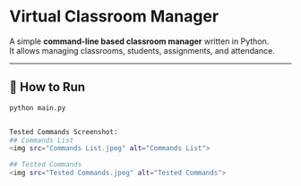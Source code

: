# Virtual Classroom Manager

A simple **command-line based classroom manager** written in Python.  
It allows managing classrooms, students, assignments, and attendance.

---

## 🚀 How to Run

```bash
python main.py


Tested Commands Screenshot:
## Commands List
<img src="Commands List.jpeg" alt="Commands List">

## Tested Commands
<img src="Tested Commands.jpeg" alt="Tested Commands">
